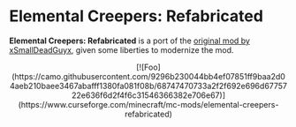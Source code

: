 # Elemental Creepers: Refabricated

**Elemental Creepers: Refabricated** is a port of the [original mod by xSmallDeadGuyx](https://github.com/xSmallDeadGuyx/ElementalCreepers/), given some liberties to modernize the mod.


<center>[![Foo](https://camo.githubusercontent.com/9296b230044bb4ef07851ff9baa2d04aeb210baee3467abafff1380fa081f08b/68747470733a2f2f692e696d6775722e636f6d2f4f6c31546366382e706e67)](https://www.curseforge.com/minecraft/mc-mods/elemental-creepers-refabricated)</center>
